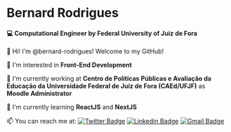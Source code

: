 # Bernard Rodrigues

#### 💻  Computational Engineer by Federal University of Juiz de Fora

👋 Hi! I'm @bernard-rodrigues! Welcome to my GitHub!

👀 I'm interested in **Front-End Development**

🏢 I'm currently working at **Centro de Políticas Públicas e Avaliação da Educação da Universidade Federal de Juiz de Fora (CAEd/UFJF)** as **Moodle Administrator**

🌱 I'm currently learning **ReactJS** and **NextJS**

📫 You can reach me at:
[![Twitter Badge](https://img.shields.io/badge/-@bernard_clint-003737?style=flat-square&labelColor=003737&logo=twitter&logoColor=white&link=https://twitter.com/bernard_clint)](https://twitter.com/bernard_clint) 
[![Linkedin Badge](https://img.shields.io/badge/-bernard%20rodrigues-003737?style=flat-square&logo=Linkedin&logoColor=white&link=https://www.linkedin.com/in/bernard-rodrigues/)](https://www.linkedin.com/in/bernard-rodrigues/) 
[![Gmail Badge](https://img.shields.io/badge/-bernard.rodrigues@outlook.com-003737?style=flat-square&logo=Gmail&logoColor=white&link=mailto:bernard.rodrigues@outlook.com)](mailto:bernard.rodrigues@outlook.com)
